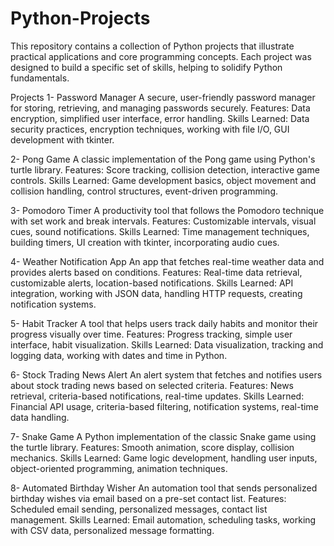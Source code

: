 # Python-Projects
This repository contains a collection of Python projects that illustrate practical applications and core programming concepts. Each project was designed to build a specific set of skills, helping to solidify Python fundamentals.

Projects
1- Password Manager
A secure, user-friendly password manager for storing, retrieving, and managing passwords securely.
Features: Data encryption, simplified user interface, error handling.
Skills Learned: Data security practices, encryption techniques, working with file I/O, GUI development with tkinter.

2- Pong Game
A classic implementation of the Pong game using Python's turtle library.
Features: Score tracking, collision detection, interactive game controls.
Skills Learned: Game development basics, object movement and collision handling, control structures, event-driven programming.

3- Pomodoro Timer
A productivity tool that follows the Pomodoro technique with set work and break intervals.
Features: Customizable intervals, visual cues, sound notifications.
Skills Learned: Time management techniques, building timers, UI creation with tkinter, incorporating audio cues.

4- Weather Notification App
An app that fetches real-time weather data and provides alerts based on conditions.
Features: Real-time data retrieval, customizable alerts, location-based notifications.
Skills Learned: API integration, working with JSON data, handling HTTP requests, creating notification systems.

5- Habit Tracker
A tool that helps users track daily habits and monitor their progress visually over time.
Features: Progress tracking, simple user interface, habit visualization.
Skills Learned: Data visualization, tracking and logging data, working with dates and time in Python.

6- Stock Trading News Alert
An alert system that fetches and notifies users about stock trading news based on selected criteria.
Features: News retrieval, criteria-based notifications, real-time updates.
Skills Learned: Financial API usage, criteria-based filtering, notification systems, real-time data handling.

7- Snake Game
A Python implementation of the classic Snake game using the turtle library.
Features: Smooth animation, score display, collision mechanics.
Skills Learned: Game logic development, handling user inputs, object-oriented programming, animation techniques.

8- Automated Birthday Wisher
An automation tool that sends personalized birthday wishes via email based on a pre-set contact list.
Features: Scheduled email sending, personalized messages, contact list management.
Skills Learned: Email automation, scheduling tasks, working with CSV data, personalized message formatting.
